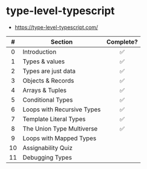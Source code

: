 # type-level-typescript

- <https://type-level-typescript.com/>

|  #  | Section                    | Complete? |
| :-: | -------------------------- | :-------: |
|  0  | Introduction               |    ✅     |
|  1  | Types & values             |    ✅     |
|  2  | Types are just data        |    ✅     |
|  3  | Objects & Records          |    ✅     |
|  4  | Arrays & Tuples            |    ✅     |
|  5  | Conditional Types          |    ✅     |
|  6  | Loops with Recursive Types |    ✅     |
|  7  | Template Literal Types     |    ✅     |
|  8  | The Union Type Multiverse  |    ✅     |
|  9  | Loops with Mapped Types    |           |
| 10  | Assignability Quiz         |           |
| 11  | Debugging Types            |           |
